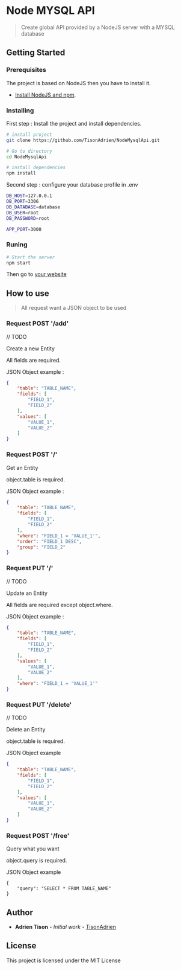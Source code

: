 # Node MYSQL API

> Create global API provided by a NodeJS server with a MYSQL database

## Getting Started

### Prerequisites

The project is based on NodeJS then you have to install it.

* [Install NodeJS and npm][1].

### Installing

First step : Install the project and install dependencies.

```bash
# install project
git clone https://github.com/TisonAdrien/NodeMysqlApi.git

# Go to directory
cd NodeMysqlApi

# install dependencies
npm install
```

Second step : configure your database profile in .env
```bash
DB_HOST=127.0.0.1
DB_PORT=3306
DB_DATABASE=database
DB_USER=root
DB_PASSWORD=root

APP_PORT=3000
```

### Runing

```bash
# Start the server
npm start
```

Then go to [your website](http://localhost:3000)

## How to use

> All request want a JSON object to be used

### Request POST '/add'

// TODO

Create a new Entity

All fields are required.

JSON Object example :
```json
{
	"table": "TABLE_NAME",
	"fields": [
		"FIELD_1", 
		"FIELD_2"
	],
	"values": [
		"VALUE_1", 
		"VALUE_2"
	]
}
```

### Request POST '/'

Get an Entity

object.table is required.

JSON Object example :
```json
{
	"table": "TABLE_NAME",
	"fields": [
		"FIELD_1",
		"FIELD_2"
	],
	"where": "FIELD_1 = 'VALUE_1'",
	"order": "FIELD_1 DESC",
	"group": "FIELD_2"
}
```

### Request PUT '/'

// TODO

Update an Entity

All fields are required except object.where.

JSON Object example :
```json
{
	"table": "TABLE_NAME",
	"fields": [
		"FIELD_1", 
		"FIELD_2"
	],
	"values": [
		"VALUE_1", 
		"VALUE_2"
	],
	"where": "FIELD_1 = 'VALUE_1'"
}
```

### Request PUT '/delete'

// TODO

Delete an Entity

object.table is required.

JSON Object example
```json
{
	"table": "TABLE_NAME",
	"fields": [
		"FIELD_1", 
		"FIELD_2"
	],
	"values": [
		"VALUE_1", 
		"VALUE_2"
	]
}
```

### Request POST '/free'

Query what you want

object.query is required.

JSON Object example
```
{
	"query": "SELECT * FROM TABLE_NAME"
}
```

## Author

* **Adrien Tison** - *Initial work* - [TisonAdrien](https://github.com/TisonAdrien)

## License

This project is licensed under the MIT License


[1]: https://www.npmjs.com/get-npm